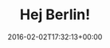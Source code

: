 ---
retweeted: false
source: <a href="http://getfalcon.pro" rel="nofollow">Falcon Pro Material</a>
entities:
  user_mentions: []
  urls: []
  symbols: []
  media:
  - expanded_url: https://twitter.com/bascht/status/694574052602683393/photo/1
    indices:
    - '12'
    - '35'
    url: https://t.co/Wat7ImUMeF
    media_url: http://pbs.twimg.com/media/CaOfa6KWIAQTqyE.jpg
    id_str: '694574052183252996'
    id: '694574052183252996'
    media_url_https: https://pbs.twimg.com/media/CaOfa6KWIAQTqyE.jpg
    sizes:
      medium:
        w: '900'
        h: '1200'
        resize: fit
      thumb:
        w: '150'
        h: '150'
        resize: crop
      large:
        w: '1024'
        h: '1365'
        resize: fit
      small:
        w: '510'
        h: '680'
        resize: fit
    type: photo
    display_url: pic.twitter.com/Wat7ImUMeF
  hashtags: []
display_text_range:
- '0'
- '35'
favorite_count: '5'
id_str: '694574052602683393'
truncated: false
retweet_count: '0'
id: '694574052602683393'
possibly_sensitive: false
created_at: Tue Feb 02 17:32:13 +0000 2016
favorited: false
full_text: Hej Berlin!
lang: sv
extended_entities:
  media:
  - expanded_url: https://twitter.com/bascht/status/694574052602683393/photo/1
    indices:
    - '12'
    - '35'
    url: https://t.co/Wat7ImUMeF
    media_url: http://pbs.twimg.com/media/CaOfa6KWIAQTqyE.jpg
    id_str: '694574052183252996'
    id: '694574052183252996'
    media_url_https: https://pbs.twimg.com/media/CaOfa6KWIAQTqyE.jpg
    sizes:
      medium:
        w: '900'
        h: '1200'
        resize: fit
      thumb:
        w: '150'
        h: '150'
        resize: crop
      large:
        w: '1024'
        h: '1365'
        resize: fit
      small:
        w: '510'
        h: '680'
        resize: fit
    type: photo
    display_url: pic.twitter.com/Wat7ImUMeF
tags:
- pesos:twitter
date: '2016-02-02T17:32:13+00:00'
src: https://twitter.com/bascht/status/694574052602683393
original_url: https://twitter.com/bascht/status/694574052602683393
type: twitter_tweet
media_url: https://img.bascht.com/twitter/pbs.twimg.com/media/CaOfa6KWIAQTqyE.jpg
text: Hej Berlin!
title: Hej Berlin!

---